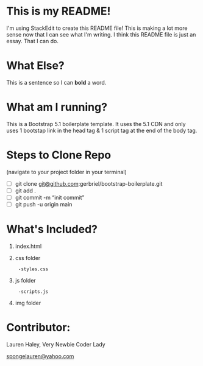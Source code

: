 # This is my README!

I'm using StackEdit to create this README file! This is making a lot more sense now that I can see what I'm writing. I think this README file is just an essay. That I can do.


# What Else?

This is a sentence so I can **bold** a word.

# What am I running?
This is a Bootstrap 5.1 boilerplate template. It uses the 5.1 CDN and only uses 1 bootstap link in the head tag & 1 script tag at the end of the body tag.

# Steps to Clone Repo

(navigate to your project folder in your terminal)

 - [ ] git clone git@github.com:gerbriel/bootstrap-boilerplate.git
 - [ ] git add .
 - [ ] git commit -m “init commit”
 - [ ] git push -u origin main

# What's Included?

1. index.html

2. css folder

		-styles.css

3. js folder

		-scripts.js

4. img folder


# Contributor:

Lauren Haley,
Very Newbie Coder Lady

spongelauren@yahoo.com

